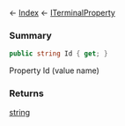 ← [Index](Api-Index) ← [ITerminalProperty](Sandbox.ModAPI.Interfaces.ITerminalProperty)

### Summary

```csharp
public string Id { get; }
```

Property Id (value name)

### Returns

[string](System.String)

